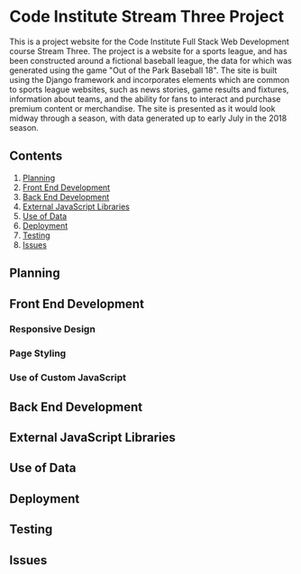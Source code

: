 # Code Institute Stream Three Project

This is a project website for the Code Institute Full Stack Web Development course Stream Three. The project is a
website for a sports league, and has been constructed around a fictional baseball league, the data for which was
generated using the game "Out of the Park Baseball 18". The site is built using the Django framework and incorporates
elements which are common to sports league websites, such as news stories, game results and fixtures, information about
teams, and the ability for fans to interact and purchase premium content or merchandise. The site is presented as it
would look midway through a season, with data generated up to early July in the 2018 season.

## Contents
1. [Planning](#planning)
2. [Front End Development](#front-end-development)
3. [Back End Development](#back-end-development)
4. [External JavaScript Libraries](#external-javascript-libraries)
5. [Use of Data](#use-of-data)
6. [Deployment](#deployment)
7. [Testing](#testing)
8. [Issues](#issues)

## Planning

## Front End Development

### Responsive Design

### Page Styling

### Use of Custom JavaScript

## Back End Development

## External JavaScript Libraries

## Use of Data

## Deployment

## Testing

## Issues